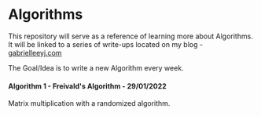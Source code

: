 # Algorithms

This repository will serve as a reference of learning more about Algorithms.
It will be linked to a series of write-ups located on my blog - [gabrielleeyj.com](https://www.gabrielleeyj.com)

The Goal/Idea is to write a new Algorithm every week.

#### Algorithm 1 - Freivald's Algorithm - 29/01/2022 
Matrix multiplication with a randomized algorithm.